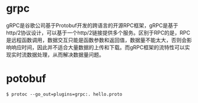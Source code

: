 # grpc
gRPC是谷歌公司基于Protobuf开发的跨语言的开源RPC框架，gRPC是基于http/2协议设计，可以基于一个http/2链接提供多个服务。区别于RPC的是，RPC是远程函数调用，数据交互只能是函数参数和返回值，数据量不能太大，否则会影响响应时间，因此并不适合大量数据的上传和下载。而gRPC框架的流特性可以实现实时流数据处理，从而解决数据量问题。

# potobuf
```
$ protoc --go_out=plugins=grpc:. hello.proto
```

